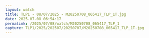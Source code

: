 ```yaml
---
layout: watch
title: TLP1 - 08/07/2025 - M20250708_065417_TLP_1T.jpg
date: 2025-07-08 06:54:17
permalink: /2025/07/08/watch/M20250708_065417_TLP_1
capture: TLP1/2025/202507/20250707/M20250708_065417_TLP_1T.jpg
---
```

